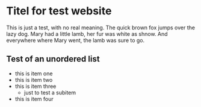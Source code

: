 # Titel for test website

This is just a test, with no real meaning. The quick brown fox jumps over the lazy dog. Mary had a little lamb, her fur was white as shnow. And everywhere where Mary went, the lamb was sure to go.

## Test of an unordered list
* this is item one
* this is item two
* this is item three
  * just to test a subitem
* this is item four
